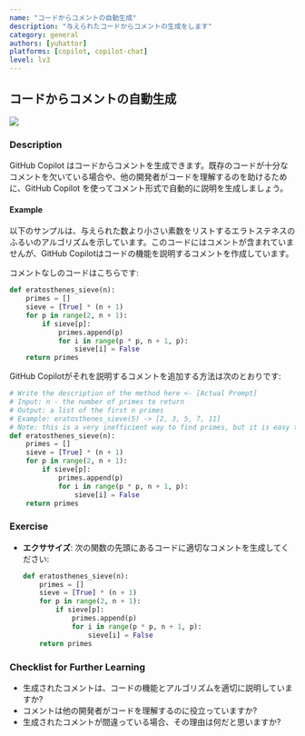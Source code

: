 ```yaml
---
name: "コードからコメントの自動生成"
description: "与えられたコードからコメントの生成をします"
category: general
authors: [yuhattor]
platforms: [copilot, copilot-chat]
level: lv3
---
```


## コードからコメントの自動生成

[<img src="https://img.shields.io/badge/Lv3-Mature_Best_Practice-brightgreen">](https://github.com/orgs/AI-Native-Development/projects/1/)

### Description

GitHub Copilot はコードからコメントを生成できます。既存のコードが十分なコメントを欠いている場合や、他の開発者がコードを理解するのを助けるために、GitHub Copilot を使ってコメント形式で自動的に説明を生成しましょう。

#### Example

以下のサンプルは、与えられた数より小さい素数をリストするエラトステネスのふるいのアルゴリズムを示しています。このコードにはコメントが含まれていませんが、GitHub Copilotはコードの機能を説明するコメントを作成しています。

コメントなしのコードはこちらです:

```python
def eratosthenes_sieve(n):
    primes = []
    sieve = [True] * (n + 1)
    for p in range(2, n + 1):
        if sieve[p]:
            primes.append(p)
            for i in range(p * p, n + 1, p):
                sieve[i] = False
    return primes
```

GitHub Copilotがそれを説明するコメントを追加する方法は次のとおりです:

```python
# Write the description of the method here <- [Actual Prompt]
# Input: n - the number of primes to return
# Output: a list of the first n primes
# Example: eratosthenes_sieve(5) -> [2, 3, 5, 7, 11]
# Note: this is a very inefficient way to find primes, but it is easy to understand
def eratosthenes_sieve(n):
    primes = []
    sieve = [True] * (n + 1)
    for p in range(2, n + 1):
        if sieve[p]:
            primes.append(p)
            for i in range(p * p, n + 1, p):
                sieve[i] = False
    return primes
```

### Exercise

- **エクササイズ**: 次の関数の先頭にあるコードに適切なコメントを生成してください:
  ```python
  def eratosthenes_sieve(n):
      primes = []
      sieve = [True] * (n + 1)
      for p in range(2, n + 1):
          if sieve[p]:
              primes.append(p)
              for i in range(p * p, n + 1, p):
                  sieve[i] = False
      return primes
  ```

### Checklist for Further Learning

- 生成されたコメントは、コードの機能とアルゴリズムを適切に説明していますか?
- コメントは他の開発者がコードを理解するのに役立っていますか?
- 生成されたコメントが間違っている場合、その理由は何だと思いますか?
